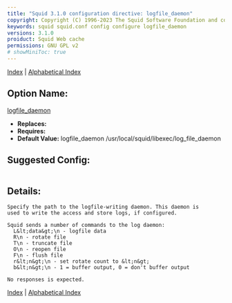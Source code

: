 ```yaml
---
title: "Squid 3.1.0 configuration directive: logfile_daemon"
copyright: Copyright (C) 1996-2023 The Squid Software Foundation and contributors
keywords: squid squid.conf config configure logfile_daemon
versions: 3.1.0
proiduct: Squid Web cache
permissions: GNU GPL v2
# showMiniToc: true
---
```

[Index](index#toc_logfile_daemon) | [Alphabetical Index](index_all#toc_logfile_daemon)

## Option Name:
[logfile_daemon](#logfile_daemon)
 * **Replaces:** 
 * **Requires:** 
 * **Default Value:** logfile_daemon /usr/local/squid/libexec/log_file_daemon


## Suggested Config:
```plaintext

```

## Details:

	Specify the path to the logfile-writing daemon. This daemon is
	used to write the access and store logs, if configured.

	Squid sends a number of commands to the log daemon:
	  L&lt;data&gt;\n - logfile data
	  R\n - rotate file
	  T\n - truncate file
	  O\n - reopen file
	  F\n - flush file
	  r&lt;n&gt;\n - set rotate count to &lt;n&gt;
	  b&lt;n&gt;\n - 1 = buffer output, 0 = don't buffer output

	No responses is expected.



[Index](index#toc_logfile_daemon) | [Alphabetical Index](index_all#toc_logfile_daemon)

